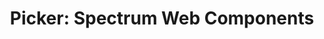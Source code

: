 ---
layout: examples.njk
title: 'Picker: Spectrum Web Components'
displayName: Picker
componentName: picker
componentHeading: sp-picker
tags:
  - component-examples
---